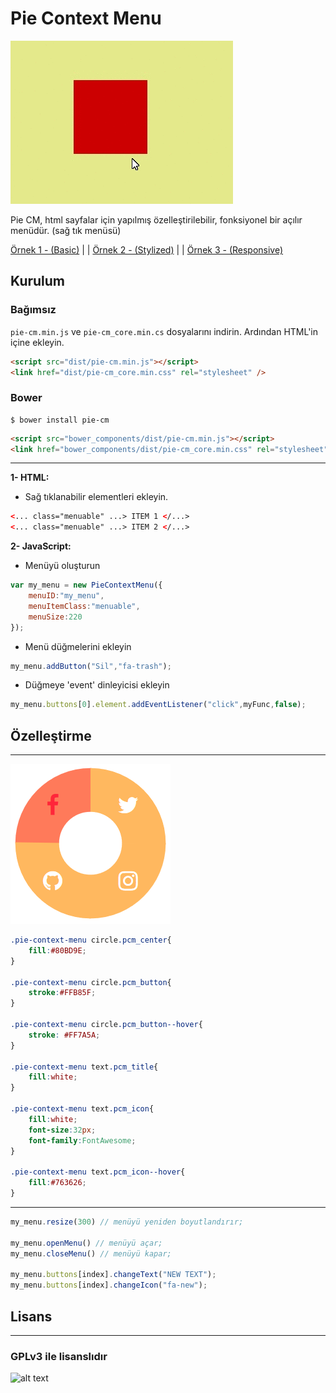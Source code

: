 # Pie Context Menu

![alt text](../images/demo2.gif " Demo Gif " )

Pie CM, html sayfalar için yapılmış özelleştirilebilir, fonksiyonel bir açılır menüdür. (sağ tık menüsü)

[Örnek 1 - (Basic)](https://cevherkarakoc.github.io/Pie-Context-Menu/demos/demo1.html) | | 
[Örnek 2 - (Stylized)](https://cevherkarakoc.github.io/Pie-Context-Menu/demos/demo2.html) | | 
[Örnek 3 - (Responsive)](https://cevherkarakoc.github.io/Pie-Context-Menu/demos/demo3.html)

## Kurulum ##

### Bağımsız
`pie-cm.min.js` ve `pie-cm_core.min.cs` dosyalarını indirin.
Ardından HTML'in içine ekleyin.

```html
<script src="dist/pie-cm.min.js"></script>
<link href="dist/pie-cm_core.min.css" rel="stylesheet" />
```

### Bower
```
$ bower install pie-cm
```

```html
<script src="bower_components/dist/pie-cm.min.js"></script>
<link href="bower_components/dist/pie-cm_core.min.css" rel="stylesheet" />
```

-----------

**1- HTML:**

* Sağ tıklanabilir elementleri ekleyin.
```html
<... class="menuable" ...> ITEM 1 </...>
<... class="menuable" ...> ITEM 2 </...>
```

**2- JavaScript:**


* Menüyü oluşturun
```javascript
var my_menu = new PieContextMenu({
    menuID:"my_menu",
    menuItemClass:"menuable",
    menuSize:220
});
```

* Menü düğmelerini ekleyin
```javascript
my_menu.addButton("Sil","fa-trash");
```

* Düğmeye 'event' dinleyicisi ekleyin
```javascript
my_menu.buttons[0].element.addEventListener("click",myFunc,false);
```

## Özelleştirme ##
-----------

![alt text](../images/colorful.PNG " Colorful Sample " )
```css
.pie-context-menu circle.pcm_center{
    fill:#80BD9E;
}

.pie-context-menu circle.pcm_button{
    stroke:#FFB85F;
}
    
.pie-context-menu circle.pcm_button--hover{
    stroke: #FF7A5A;
}

.pie-context-menu text.pcm_title{
    fill:white;
}

.pie-context-menu text.pcm_icon{
    fill:white;
    font-size:32px;
    font-family:FontAwesome;
}

.pie-context-menu text.pcm_icon--hover{
    fill:#763626;
}
```

-----------

```javascript
my_menu.resize(300) // menüyü yeniden boyutlandırır;

my_menu.openMenu() // menüyü açar;
my_menu.closeMenu() // menüyü kapar;

my_menu.buttons[index].changeText("NEW TEXT");
my_menu.buttons[index].changeIcon("fa-new");


```

## Lisans ##
-----------
### GPLv3 ile lisanslıdır
![alt text](https://www.gnu.org/graphics/gplv3-127x51.png " GPLv3 " )
